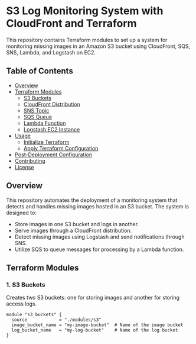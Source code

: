 # S3 Log Monitoring System with CloudFront and Terraform

This repository contains Terraform modules to set up a system for monitoring missing images in an Amazon S3 bucket using CloudFront, SQS, SNS, Lambda, and Logstash on EC2.

## Table of Contents

- [Overview](#overview)
- [Terraform Modules](#terraform-modules)
  - [S3 Buckets](#1-s3-buckets)
  - [CloudFront Distribution](#2-cloudfront-distribution)
  - [SNS Topic](#3-sns-topic)
  - [SQS Queue](#4-sqs-queue)
  - [Lambda Function](#5-lambda-function)
  - [Logstash EC2 Instance](#6-logstash-ec2-instance)
- [Usage](#usage)
  - [Initialize Terraform](#initialize-terraform)
  - [Apply Terraform Configuration](#apply-terraform-configuration)
- [Post-Deployment Configuration](#post-deployment-configuration)
- [Contributing](#contributing)
- [License](#license)

## Overview

This repository automates the deployment of a monitoring system that detects and handles missing images hosted in an S3 bucket. The system is designed to:

- Store images in one S3 bucket and logs in another.
- Serve images through a CloudFront distribution.
- Detect missing images using Logstash and send notifications through SNS.
- Utilize SQS to queue messages for processing by a Lambda function.

## Terraform Modules

### 1. S3 Buckets

Creates two S3 buckets: one for storing images and another for storing access logs.

```hcl
module "s3_buckets" {
  source            = "./modules/s3"
  image_bucket_name = "my-image-bucket"  # Name of the image bucket
  log_bucket_name   = "my-log-bucket"    # Name of the log bucket
}
